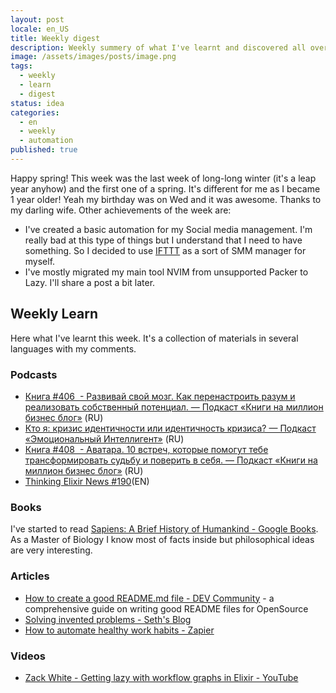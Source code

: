 ```yaml
---
layout: post
locale: en_US
title: Weekly digest
description: Weekly summery of what I've learnt and discovered all over there.
image: /assets/images/posts/image.png
tags:
  - weekly
  - learn
  - digest
status: idea
categories:
  - en
  - weekly
  - automation
published: true
---
```

Happy spring! 
This week was the last week of long-long winter (it's a leap year anyhow) and the first one of a spring. 
It's different for me as I became 1 year older! Yeah my birthday was on Wed and it was awesome. Thanks to my darling wife.
Other achievements of the week are: 
- I've created a basic automation for my Social media management. I'm really bad at this type of things but I understand that I need to have something. So I decided to use [IFTTT](https://ifttt.com/join?referral_code=1CYtTzjkst0mgZGYbiDr5fl4e0w110yd) as a sort of SMM manager for myself.
- I've mostly migrated my main tool NVIM from unsupported Packer to Lazy. I'll share a post a bit later.
## Weekly Learn
Here what I've learnt this week. It's a collection of materials  in several languages with my comments.
### Podcasts
- [Книга #406  - Развивай свой мозг. Как перенастроить разум и реализовать собственный потенциал. — Подкаст «Книги на миллион бизнес блог»](https://ikniga.mave.digital/ep-415) (RU)
- [Кто я: кризис идентичности или идентичность кризиса? — Подкаст «Эмоциональный Интеллигент»](https://emotional.mave.digital/ep-131) (RU)
- [Книга #408  - Аватара. 10 встреч, которые помогут тебе трансформировать судьбу и поверить в себя. — Подкаст «Книги на миллион бизнес блог»](https://ikniga.mave.digital/ep-417) (RU)
- [Thinking Elixir News #190](https://podcast.thinkingelixir.com/190)(EN)
### Books
 I've started to read [Sapiens: A Brief History of Humankind - Google Books](https://www.google.ru/books/edition/Sapiens/1EiJAwAAQBAJ?hl=en&gbpv=0). As a Master of Biology I know most of facts inside but philosophical ideas are very interesting.
### Articles
- [How to create a good README.md file - DEV Community](https://dev.to/yuridevat/how-to-create-a-good-readmemd-file-4pa2?ref=dailydev) - a comprehensive guide on writing good README files for OpenSource
- [Solving invented problems - Seth's Blog](https://seths.blog/2023/09/solving-invented-problems)
- [How to automate healthy work habits - Zapier](https://zapier.com/blog/automate-healthy-work-habits/)
### Videos
- [Zack White - Getting lazy with workflow graphs in Elixir - YouTube](https://youtu.be/Elrp5zTSHR0?si=UKgrOBQg9UdnZTV6)